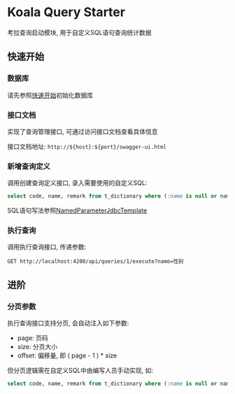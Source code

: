 # Koala Query Starter

考拉查询启动模块, 用于自定义SQL语句查询统计数据

## 快速开始

### 数据库

请先参照[快速开始](../../docs/guide/getting-started.md#初始化数据库)初始化数据库

### 接口文档

实现了查询管理接口, 可通过访问接口文档查看具体信息

接口文档地址: `http://${host}:${port}/swagger-ui.html`

### 新增查询定义

调用创建查询定义接口, 录入需要使用的自定义SQL:

```sql
select code, name, remark from t_dictionary where (:name is null or name = :name)
```

SQL语句写法参照[NamedParameterJdbcTemplate](https://docs.spring.io/spring-framework/reference/6.0-SNAPSHOT/data-access/jdbc/core.html#jdbc-NamedParameterJdbcTemplate)

### 执行查询

调用执行查询接口, 传递参数:

```http
GET http://localhost:4200/api/queries/1/execute?name=性别
```

## 进阶

### 分页参数

执行查询接口支持分页, 会自动注入如下参数:

- page: 页码
- size: 分页大小
- offset: 偏移量, 即 ( page - 1 ) * size

但分页逻辑需在自定义SQL中由编写人员手动实现, 如:

```sql
select code, name, remark from t_dictionary where (:name is null or name = :name) limit :offset, :size
```

